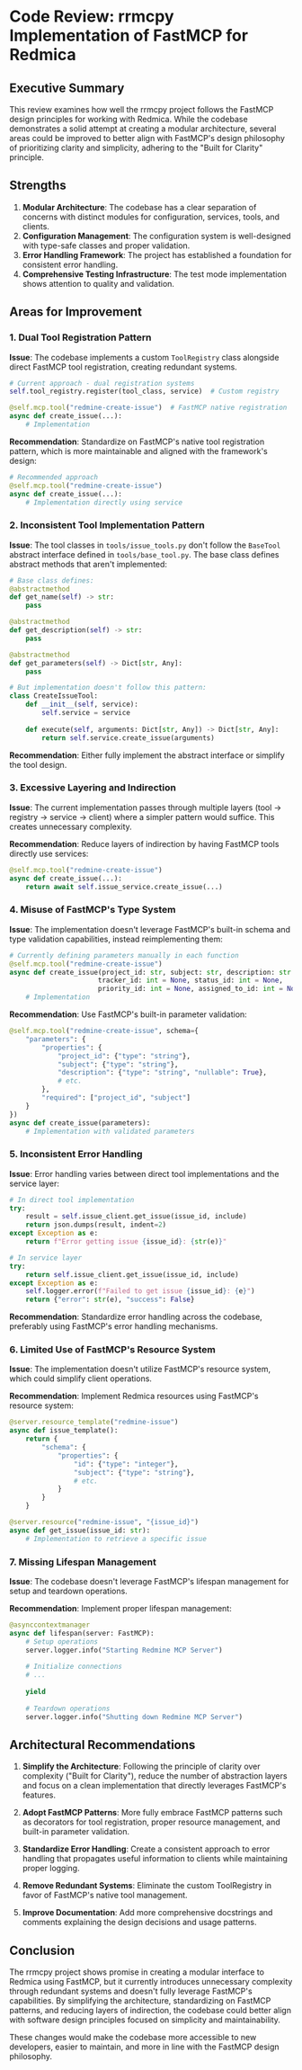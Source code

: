 # Code Review: rrmcpy Implementation of FastMCP for Redmica

## Executive Summary

This review examines how well the rrmcpy project follows the FastMCP design principles for working with Redmica. While the codebase demonstrates a solid attempt at creating a modular architecture, several areas could be improved to better align with FastMCP's design philosophy of prioritizing clarity and simplicity, adhering to the "Built for Clarity" principle.

## Strengths

1. **Modular Architecture**: The codebase has a clear separation of concerns with distinct modules for configuration, services, tools, and clients.
2. **Configuration Management**: The configuration system is well-designed with type-safe classes and proper validation.
3. **Error Handling Framework**: The project has established a foundation for consistent error handling.
4. **Comprehensive Testing Infrastructure**: The test mode implementation shows attention to quality and validation.

## Areas for Improvement

### 1. Dual Tool Registration Pattern

**Issue**: The codebase implements a custom `ToolRegistry` class alongside direct FastMCP tool registration, creating redundant systems.

```python
# Current approach - dual registration systems
self.tool_registry.register(tool_class, service)  # Custom registry

@self.mcp.tool("redmine-create-issue")  # FastMCP native registration
async def create_issue(...):
    # Implementation
```

**Recommendation**: Standardize on FastMCP's native tool registration pattern, which is more maintainable and aligned with the framework's design:

```python
# Recommended approach
@self.mcp.tool("redmine-create-issue")
async def create_issue(...):
    # Implementation directly using service
```

### 2. Inconsistent Tool Implementation Pattern

**Issue**: The tool classes in `tools/issue_tools.py` don't follow the `BaseTool` abstract interface defined in `tools/base_tool.py`. The base class defines abstract methods that aren't implemented:

```python
# Base class defines:
@abstractmethod
def get_name(self) -> str:
    pass

@abstractmethod
def get_description(self) -> str:
    pass

@abstractmethod
def get_parameters(self) -> Dict[str, Any]:
    pass

# But implementation doesn't follow this pattern:
class CreateIssueTool:
    def __init__(self, service):
        self.service = service
        
    def execute(self, arguments: Dict[str, Any]) -> Dict[str, Any]:
        return self.service.create_issue(arguments)
```

**Recommendation**: Either fully implement the abstract interface or simplify the tool design.

### 3. Excessive Layering and Indirection

**Issue**: The current implementation passes through multiple layers (tool → registry → service → client) where a simpler pattern would suffice. This creates unnecessary complexity.

**Recommendation**: Reduce layers of indirection by having FastMCP tools directly use services:

```python
@self.mcp.tool("redmine-create-issue")
async def create_issue(...):
    return await self.issue_service.create_issue(...)
```

### 4. Misuse of FastMCP's Type System

**Issue**: The implementation doesn't leverage FastMCP's built-in schema and type validation capabilities, instead reimplementing them:

```python
# Currently defining parameters manually in each function
@self.mcp.tool("redmine-create-issue")
async def create_issue(project_id: str, subject: str, description: str = None, 
                      tracker_id: int = None, status_id: int = None, 
                      priority_id: int = None, assigned_to_id: int = None):
    # Implementation
```

**Recommendation**: Use FastMCP's built-in parameter validation:

```python
@self.mcp.tool("redmine-create-issue", schema={
    "parameters": {
        "properties": {
            "project_id": {"type": "string"},
            "subject": {"type": "string"},
            "description": {"type": "string", "nullable": True},
            # etc.
        },
        "required": ["project_id", "subject"]
    }
})
async def create_issue(parameters):
    # Implementation with validated parameters
```

### 5. Inconsistent Error Handling

**Issue**: Error handling varies between direct tool implementations and the service layer:

```python
# In direct tool implementation
try:
    result = self.issue_client.get_issue(issue_id, include)
    return json.dumps(result, indent=2)
except Exception as e:
    return f"Error getting issue {issue_id}: {str(e)}"

# In service layer
try:
    return self.issue_client.get_issue(issue_id, include)
except Exception as e:
    self.logger.error(f"Failed to get issue {issue_id}: {e}")
    return {"error": str(e), "success": False}
```

**Recommendation**: Standardize error handling across the codebase, preferably using FastMCP's error handling mechanisms.

### 6. Limited Use of FastMCP's Resource System

**Issue**: The implementation doesn't utilize FastMCP's resource system, which could simplify client operations.

**Recommendation**: Implement Redmica resources using FastMCP's resource system:

```python
@server.resource_template("redmine-issue")
async def issue_template():
    return {
        "schema": {
            "properties": {
                "id": {"type": "integer"},
                "subject": {"type": "string"},
                # etc.
            }
        }
    }

@server.resource("redmine-issue", "{issue_id}")
async def get_issue(issue_id: str):
    # Implementation to retrieve a specific issue
```

### 7. Missing Lifespan Management

**Issue**: The codebase doesn't leverage FastMCP's lifespan management for setup and teardown operations.

**Recommendation**: Implement proper lifespan management:

```python
@asynccontextmanager
async def lifespan(server: FastMCP):
    # Setup operations
    server.logger.info("Starting Redmine MCP Server")
    
    # Initialize connections
    # ...
    
    yield
    
    # Teardown operations
    server.logger.info("Shutting down Redmine MCP Server")
```

## Architectural Recommendations

1. **Simplify the Architecture**: Following the principle of clarity over complexity ("Built for Clarity"), reduce the number of abstraction layers and focus on a clean implementation that directly leverages FastMCP's features.

2. **Adopt FastMCP Patterns**: More fully embrace FastMCP patterns such as decorators for tool registration, proper resource management, and built-in parameter validation.

3. **Standardize Error Handling**: Create a consistent approach to error handling that propagates useful information to clients while maintaining proper logging.

4. **Remove Redundant Systems**: Eliminate the custom ToolRegistry in favor of FastMCP's native tool management.

5. **Improve Documentation**: Add more comprehensive docstrings and comments explaining the design decisions and usage patterns.

## Conclusion

The rrmcpy project shows promise in creating a modular interface to Redmica using FastMCP, but it currently introduces unnecessary complexity through redundant systems and doesn't fully leverage FastMCP's capabilities. By simplifying the architecture, standardizing on FastMCP patterns, and reducing layers of indirection, the codebase could better align with software design principles focused on simplicity and maintainability.

These changes would make the codebase more accessible to new developers, easier to maintain, and more in line with the FastMCP design philosophy.
